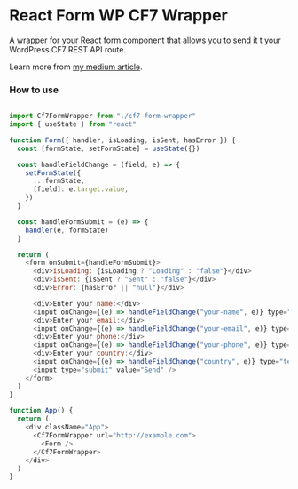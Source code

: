 # React Form WP CF7 Wrapper

A wrapper for your React form component that allows you to send it t your WordPress CF7 REST API route.

Learn more from [my medium article](https://mosquid.medium.com/headless-wordpress-using-contact-form-7-rest-api-with-react-e73ef052af23).


### How to use

```js

import Cf7FormWrapper from "./cf7-form-wrapper"
import { useState } from "react"

function Form({ handler, isLoading, isSent, hasError }) {
  const [formState, setFormState] = useState({})

  const handleFieldChange = (field, e) => {
    setFormState({
      ...formState,
      [field]: e.target.value,
    })
  }

  const handleFormSubmit = (e) => {
    handler(e, formState)
  }

  return (
    <form onSubmit={handleFormSubmit}>
      <div>isLoading: {isLoading ? "Loading" : "false"}</div>
      <div>isSent: {isSent ? "Sent" : "false"}</div>
      <div>Error: {hasError || "null"}</div>

      <div>Enter your name:</div>
      <input onChange={(e) => handleFieldChange("your-name", e)} type="text" />
      <div>Enter your email:</div>
      <input onChange={(e) => handleFieldChange("your-email", e)} type="text" />
      <div>Enter your phone:</div>
      <input onChange={(e) => handleFieldChange("your-phone", e)} type="text" />
      <div>Enter your country:</div>
      <input onChange={(e) => handleFieldChange("country", e)} type="text" />
      <input type="submit" value="Send" />
    </form>
  )
}

function App() {
  return (
    <div className="App">
      <Cf7FormWrapper url="http://example.com">
        <Form />
      </Cf7FormWrapper>
    </div>
  )
}
```
